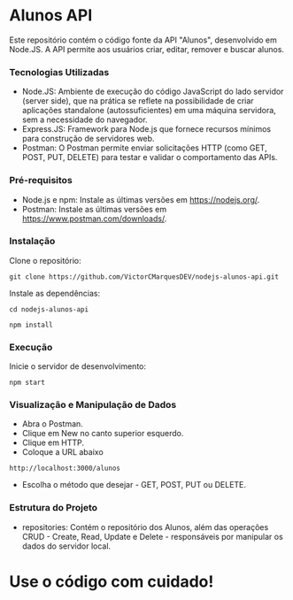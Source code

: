 
# Alunos API

Este repositório contém o código fonte da API "Alunos", desenvolvido em Node.JS. A API permite aos usuários criar, editar, remover e buscar alunos.

### Tecnologias Utilizadas

* Node.JS: Ambiente de execução do código JavaScript do lado servidor (server side), que na prática se reflete na possibilidade de criar aplicações standalone (autossuficientes) em uma máquina servidora, sem a necessidade do navegador.
* Express.JS: Framework para Node.js que fornece recursos mínimos para construção de servidores web.
* Postman: O Postman permite enviar solicitações HTTP (como GET, POST, PUT, DELETE) para testar e validar o comportamento das APIs.

### Pré-requisitos
* Node.js e npm: Instale as últimas versões em https://nodejs.org/.
* Postman: Instale as últimas versões em https://www.postman.com/downloads/.

### Instalação
Clone o repositório:
```
git clone https://github.com/VictorCMarquesDEV/nodejs-alunos-api.git
```


Instale as dependências:
```
cd nodejs-alunos-api
```
```
npm install
```

### Execução
Inicie o servidor de desenvolvimento:
```
npm start
```

### Visualização e Manipulação de Dados
* Abra o Postman.
* Clique em New no canto superior esquerdo.
* Clique em HTTP.
* Coloque a URL abaixo
```
http://localhost:3000/alunos
```
* Escolha o método que desejar - GET, POST, PUT ou DELETE.

### Estrutura do Projeto
* repositories: Contém o repositório dos Alunos, além das operações CRUD - Create, Read, Update e Delete - responsáveis por manipular os dados do servidor local.

# Use o código com cuidado!

